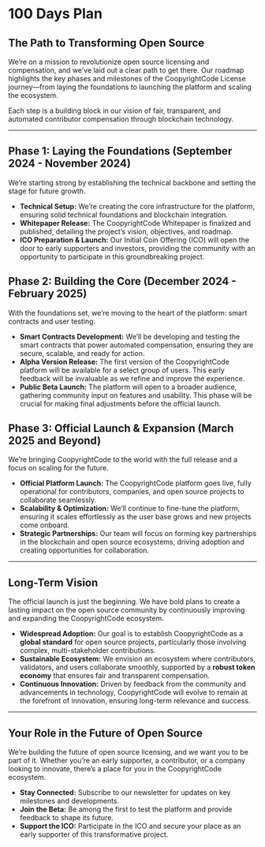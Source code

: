 # 100 Days Plan

## The Path to Transforming Open Source

We’re on a mission to revolutionize open source licensing and compensation, and we’ve laid out a clear path to get there. Our roadmap highlights the key phases and milestones of the CoopyrightCode License journey—from laying the foundations to launching the platform and scaling the ecosystem.

Each step is a building block in our vision of fair, transparent, and automated contributor compensation through blockchain technology.

---

## Phase 1: Laying the Foundations (September 2024 - November 2024)

We’re starting strong by establishing the technical backbone and setting the stage for future growth.

* **Technical Setup:** We’re creating the core infrastructure for the platform, ensuring solid technical foundations and blockchain integration.
* **Whitepaper Release:** The CoopyrightCode Whitepaper is finalized and published, detailing the project’s vision, objectives, and roadmap.
* **ICO Preparation & Launch:** Our Initial Coin Offering (ICO) will open the door to early supporters and investors, providing the community with an opportunity to participate in this groundbreaking project.

## Phase 2: Building the Core (December 2024 - February 2025)

With the foundations set, we’re moving to the heart of the platform: smart contracts and user testing.

* **Smart Contracts Development:** We’ll be developing and testing the smart contracts that power automated compensation, ensuring they are secure, scalable, and ready for action.
* **Alpha Version Release:** The first version of the CoopyrightCode platform will be available for a select group of users. This early feedback will be invaluable as we refine and improve the experience.
* **Public Beta Launch:** The platform will open to a broader audience, gathering community input on features and usability. This phase will be crucial for making final adjustments before the official launch.

## Phase 3: Official Launch & Expansion (March 2025 and Beyond)

We’re bringing CoopyrightCode to the world with the full release and a focus on scaling for the future.

* **Official Platform Launch:** The CoopyrightCode platform goes live, fully operational for contributors, companies, and open source projects to collaborate seamlessly.
* **Scalability & Optimization:** We’ll continue to fine-tune the platform, ensuring it scales effortlessly as the user base grows and new projects come onboard.
* **Strategic Partnerships:** Our team will focus on forming key partnerships in the blockchain and open source ecosystems, driving adoption and creating opportunities for collaboration.

---

## Long-Term Vision

The official launch is just the beginning. We have bold plans to create a lasting impact on the open source community by continuously improving and expanding the CoopyrightCode ecosystem.

* **Widespread Adoption:** Our goal is to establish CoopyrightCode as a **global standard** for open source projects, particularly those involving complex, multi-stakeholder contributions.
* **Sustainable Ecosystem:** We envision an ecosystem where contributors, validators, and users collaborate smoothly, supported by a **robust token economy** that ensures fair and transparent compensation.
* **Continuous Innovation:** Driven by feedback from the community and advancements in technology, CoopyrightCode will evolve to remain at the forefront of innovation, ensuring long-term relevance and success.

---

## Your Role in the Future of Open Source

We’re building the future of open source licensing, and we want you to be part of it. Whether you’re an early supporter, a contributor, or a company looking to innovate, there’s a place for you in the CoopyrightCode ecosystem.

* **Stay Connected:** Subscribe to our newsletter for updates on key milestones and developments.
* **Join the Beta:** Be among the first to test the platform and provide feedback to shape its future.
* **Support the ICO:** Participate in the ICO and secure your place as an early supporter of this transformative project.
